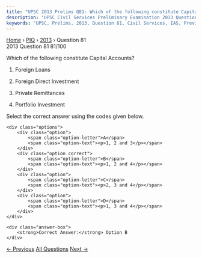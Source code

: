 ```yaml
---
title: "UPSC 2013 Prelims Q81: Which of the following constitute Capital Accounts? 1. Forei..."
description: "UPSC Civil Services Preliminary Examination 2013 Question 81 with options and answer"
keywords: "UPSC, Prelims, 2013, Question 81, Civil Services, IAS, Previous Year Questions"
---
```


<nav class="breadcrumb">
    <a href="../../">Home</a>
    <span>›</span>
    <a href="../">PIQ</a>
    <span>›</span>
    <a href="./">2013</a>
    <span>›</span>
    <span>Question 81</span>
</nav>

<div class="question-header">
    <div class="question-meta">
        <span class="year-badge">2013</span>
        <span class="question-number">Question 81</span>
        <span class="progress">81/100</span>
    </div>
    <div class="progress-bar">
        <div class="progress-fill" style="width: 81.0%"></div>
    </div>
</div>

<div class="question-content">
    <div class="question-text">
        <p>Which of the following constitute Capital Accounts?</p>
<ol>
<li>
<p>Foreign Loans</p>
</li>
<li>
<p>Foreign Direct Investment</p>
</li>
<li>
<p>Private Remittances</p>
</li>
<li>
<p>Portfolio Investment</p>
</li>
</ol>
<p>Select the correct answer using the codes given below.</p>
    </div>
    
    <div class="options">
        <div class="option">
            <span class="option-letter">A</span>
            <span class="option-text"><p>1, 2 and 3</p></span>
        </div>
        <div class="option correct">
            <span class="option-letter">B</span>
            <span class="option-text"><p>1, 2 and 4</p></span>
        </div>
        <div class="option">
            <span class="option-letter">C</span>
            <span class="option-text"><p>2, 3 and 4</p></span>
        </div>
        <div class="option">
            <span class="option-letter">D</span>
            <span class="option-text"><p>1, 3 and 4</p></span>
        </div>
    </div>

    <div class="answer-box">
        <strong>Correct Answer:</strong> Option B
    </div>
</div>

<div class="question-nav">
    <a href="../q080-which-of-the-following-isare-unique-characteristic/" class="nav-btn prev">← Previous</a>
    <a href="../" class="nav-btn center">All Questions</a>
    <a href="../q082-consider-the-following-historical-places-1-ajanta/" class="nav-btn next">Next →</a>
</div>
